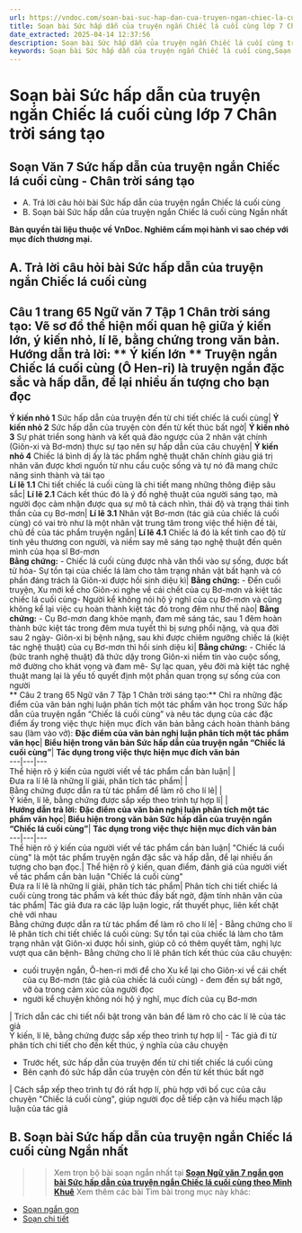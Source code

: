 ```yaml
---
url: https://vndoc.com/soan-bai-suc-hap-dan-cua-truyen-ngan-chiec-la-cuoi-cung-269395
title: Soạn bài Sức hấp dẫn của truyện ngắn Chiếc lá cuối cùng lớp 7 Chân trời sáng tạo - VnDoc.com
date_extracted: 2025-04-14 12:37:56
description: Soạn bài Sức hấp dẫn của truyện ngắn Chiếc lá cuối cùng trang 65 nhằm giúp các em HS đạt kết quả tốt trong quá trình làm bài tập và học tập môn Ngữ văn lớp 7 sách Chân trời sáng tạo.
keywords: Soạn bài Sức hấp dẫn của truyện ngắn Chiếc lá cuối cùng,Soạn bài Sức hấp dẫn của truyện ngắn Chiếc lá cuối cùng lớp 7 Chân trời sáng tạo,Ngữ văn 7 trang 65 Tập 1 Chân trời sáng tạo,Soạn Văn 7 trang 65 Tập 1 Chân trời sáng tạo,Sức hấp dẫn của truyện ngắn Chiếc lá cuối cùng Minh Khuê,Soạn bài Sức hấp dẫn của truyện ngắn Chiếc lá cuối cùng trang 65,Sức hấp dẫn của truyện ngắn Chiếc lá cuối cùng trang 65,Soạn Sức hấp dẫn của truyện ngắn Chiếc lá cuối cùng
---
```


# Soạn bài Sức hấp dẫn của truyện ngắn Chiếc lá cuối cùng lớp 7 Chân trời sáng tạo
## **Soạn Văn 7 Sức hấp dẫn của truyện ngắn Chiếc lá cuối cùng - Chân trời sáng tạo**
  * A. Trả lời câu hỏi bài Sức hấp dẫn của truyện ngắn Chiếc lá cuối cùng
  * B. Soạn bài Sức hấp dẫn của truyện ngắn Chiếc lá cuối cùng Ngắn nhất

**Bản quyền tài liệu thuộc về VnDoc. Nghiêm cấm mọi hành vi sao chép với mục đích thương mại.**
## **A. Trả lời câu hỏi bài Sức hấp dẫn của truyện ngắn Chiếc lá cuối cùng**
**Câu 1 trang 65 Ngữ văn 7 Tập 1 Chân trời sáng tạo:** Vẽ sơ đồ thể hiện mối quan hệ giữa ý kiến lớn, ý kiến nhỏ, lí lẽ, bằng chứng trong văn bản.
**Hướng dẫn trả lời:**
** Ý kiến lớn ** Truyện ngắn Chiếc lá cuối cùng \(Ô Hen-ri\) là truyện ngắn đặc sắc và hấp dẫn, để lại nhiều ấn tượng cho bạn đọc   
---  
**Ý kiến nhỏ 1** Sức hấp dẫn của truyện đến từ chi tiết chiếc lá cuối cùng| **Ý kiến nhỏ 2** Sức hấp dẫn của truyện còn đến từ kết thúc bất ngờ| **Ý kiến nhỏ 3** Sự phát triển song hành và kết quả đảo ngược của 2 nhân vật chính \(Giôn-xi và Bơ-mơn\) thực sự tạo nên sự hấp dẫn của câu chuyện| **Ý kiến nhỏ 4** Chiếc lá bình dị ấy là tác phẩm nghệ thuật chân chính giàu giá trị nhân văn được khơi nguồn từ nhu cầu cuộc sống và tự nó đã mang chức năng sinh thành và tái tạo  
**Lí lẽ 1.1** Chi tiết chiếc lá cuối cùng là chi tiết mang những thông điệp sâu sắc| **Lí lẽ 2.1** Cách kết thúc đó là ý đồ nghệ thuật của người sáng tạo, mà người đọc cảm nhận được qua sự mô tả cách nhìn, thái độ và trạng thái tinh thần của cụ Bơ-mơn| **Lí lẽ 3.1** Nhân vật Bơ-mơn \(tác giả của chiếc lá cuối cùng\) có vai trò như là một nhân vật trung tâm trong việc thể hiện đề tài, chủ đề của tác phẩm truyện ngắn| **Lí lẽ 4.1** Chiếc lá đó là kết tinh cao độ từ tinh yêu thương con người, và niềm say mê sáng tạo nghệ thuật đến quên mình của họa sĩ Bơ-mơn  
**Bằng chứng:** \- Chiếc lá cuối cùng được nhà văn thổi vào sự sống, được bất tử hóa\- Sự tồn tại của chiếc lá làm cho tâm trạng nhân vật bất hạnh và có phần đáng trách là Giôn-xi được hồi sinh diệu kì| **Bằng chứng:** \- Đến cuối truyện, Xu mới kể cho Giôn-xi nghe về cái chết của cụ Bơ-mơn và kiệt tác chiếc lá cuối cùng\- Người kể không nói hộ ý nghĩ của cụ Bơ-mơn và cũng không kể lại việc cụ hoàn thành kiệt tác đó trong đêm như thế nào| **Bằng chứng:** \- Cụ Bơ-mơn đang khỏe mạnh, đam mê sáng tác, sau 1 đêm hoàn thành bức kiệt tác trong đêm mưa tuyết thì bị sưng phổi nặng, và qua đời sau 2 ngày\- Giôn-xi bị bệnh nặng, sau khi được chiêm ngưỡng chiếc lá \(kiệt tác nghệ thuật\) của cụ Bơ-mơn thì hồi sinh diệu kì| **Bằng chứng:** \- Chiếc lá \(bức tranh nghệ thuật\) đã thức dậy trong Giôn-xi niềm tin vào cuộc sống, mở đường cho khát vọng và đam mê\- Sự lạc quan, yêu đời mà kiệt tác nghệ thuật mang lại là yếu tố quyết định một phần quan trọng sự sống của con người  
** Câu 2 trang 65 Ngữ văn 7 Tập 1 Chân trời sáng tạo:** Chỉ ra những đặc điểm của văn bản nghị luận phân tích một tác phẩm văn học trong Sức hấp dẫn của truyện ngắn “Chiếc lá cuối cùng” và nêu tác dụng của các đặc điểm ấy trong việc thực hiện mục đích văn bản bằng cách hoàn thành bảng sau \(làm vào vở\):
**Đặc điểm của văn bản nghị luận phân tích một tác phẩm văn học**| **Biểu hiện trong văn bản Sức hấp dẫn của truyện ngắn “Chiếc lá cuối cùng”**| **Tác dụng trong việc thực hiện mục đích văn bản**  
---|---|---  
Thể hiện rõ ý kiến của người viết về tác phẩm cần bàn luận| |   
Đưa ra lí lẽ là những lí giải, phân tích tác phẩm| |   
Bằng chứng được dẫn ra từ tác phẩm để làm rõ cho lí lẽ| |   
Ý kiến, lí lẽ, bằng chứng được sắp xếp theo trình tự hợp lí| |   
**Hướng dẫn trả lời:**
**Đặc điểm của văn bản nghị luận phân tích một tác phẩm văn học**| **Biểu hiện trong văn bản Sức hấp dẫn của truyện ngắn “Chiếc lá cuối cùng”**| **Tác dụng trong việc thực hiện mục đích văn bản**  
---|---|---  
Thể hiện rõ ý kiến của người viết về tác phẩm cần bàn luận| "Chiếc lá cuối cùng" là một tác phẩm truyện ngắn đặc sắc và hấp dẫn, để lại nhiều ấn tượng cho bạn đọc.| Thể hiện rõ ý kiến, quan điểm, đánh giá của người viết về tác phẩm cần bàn luận "Chiếc lá cuối cùng"  
Đưa ra lí lẽ là những lí giải, phân tích tác phẩm| Phân tích chi tiết chiếc lá cuối cùng trong tác phẩm và kết thúc đầy bất ngờ, đậm tính nhân văn của tác phẩm| Tác giả đưa ra các lập luận logic, rất thuyết phục, liên kết chặt chẽ với nhau  
Bằng chứng được dẫn ra từ tác phẩm để làm rõ cho lí lẽ| \- Bằng chứng cho lí lẽ phân tích chi tiết chiếc lá cuối cùng: Sự tồn tại của chiếc lá làm cho tâm trạng nhân vật Giôn-xi được hồi sinh, giúp cô có thêm quyết tâm, nghị lực vượt qua căn bệnh\- Bằng chứng cho lí lẽ phân tích kết thúc của câu chuyện:
  * cuối truyện ngắn, Ô-hen-ri mới để cho Xu kể lại cho Giôn-xi về cái chết của cụ Bơ-mơn \(tác giả của chiếc lá cuối cùng\) - đem đến sự bất ngờ, vỡ òa trong cảm xúc của người đọc
  * người kể chuyện không nói hộ ý nghĩ, mục đích của cụ Bơ-mơn

| Trích dẫn các chi tiết nổi bật trong văn bản để làm rõ cho các lí lẽ của tác giả  
Ý kiến, lí lẽ, bằng chứng được sắp xếp theo trình tự hợp lí| \- Tác giả đi từ phân tích chi tiết cho đến kết thúc, ý nghĩa của câu chuyện
  * Trước hết, sức hấp dẫn của truyện đến từ chi tiết chiếc lá cuối cùng
  * Bên cạnh đó sức hấp dẫn của truyện còn đến từ kết thúc bất ngờ

| Cách sắp xếp theo trình tự đó rất hợp lí, phù hợp với bố cục của câu chuyện "Chiếc lá cuối cùng", giúp người đọc dễ tiếp cận và hiểu mạch lập luận của tác giả  
## **B. Soạn bài Sức hấp dẫn của truyện ngắn Chiếc lá cuối cùng Ngắn nhất**
>> Xem trọn bộ bài soạn ngắn nhất tại **[Soạn Ngữ văn 7 ngắn gọn bài Sức hấp dẫn của truyện ngắn Chiếc lá cuối cùng theo Minh Khuê](<https://vndoc.com/soan-bai-suc-hap-dan-cua-truyen-ngan-chiec-la-cuoi-cung-ngan-gon-269405>)**
Xem thêm các bài Tìm bài trong mục này khác:
  * [Soạn ngắn gọn](</soan-bai-suc-hap-dan-cua-truyen-ngan-chiec-la-cuoi-cung-ngan-gon-269405>)
  * [Soạn chi tiết](</soan-bai-viet-bai-van-phan-tich-dac-diem-nhan-vat-trong-mot-tac-pham-van-hoc-trang-67-269443>)

